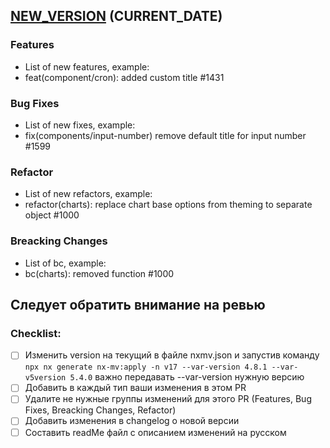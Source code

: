 ## [NEW_VERSION](https://github.com/zyfra/Prizm) (CURRENT_DATE)

### Features

- List of new features, example:
- feat(component/cron): added custom title #1431

### Bug Fixes

- List of new fixes, example:
- fix(components/input-number) remove default title for input number #1599

### Refactor

- List of new refactors, example:
- refactor(charts): replace chart base options from theming to separate object #1000

### Breacking Changes

- List of bc, example:
- bc(charts): removed function #1000

## Следует обратить внимание на ревью

### Checklist:

- [ ] Изменить version на текущий в файле nxmv.json и запустив команду `npx nx generate nx-mv:apply -n v17 --var-version 4.8.1 --var-v5version 5.4.0` важно передавать --var-version нужную версию
- [ ] Добавить в каждый тип ваши изменения в этом PR
- [ ] Удалите не нужные группы изменений для этого PR (Features, Bug Fixes, Breacking Changes, Refactor)
- [ ] Добавить изменения в changelog о новой версии
- [ ] Составить readMe файл с описанием изменений на русском
